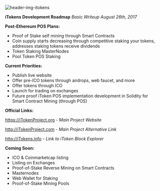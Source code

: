 ![header-img-itokens](https://pasteupload.com/images/2017/08/24/cover-new.jpg)


**iTokens Development Roadmap**
_Basic Writeup August 26th, 2017_

**Post-Ethereum POS Plans:**

- Proof of Stake self mining through Smart Contracts
- Coin supply starts decreasing through competitive staking your tokens, addresses staking tokens receive dividends 
- Token Staking MasterNodes
- Pool Token POS Staking


**Current Priorities:**

- Publish live website
- Offer pre-ICO tokens through airdrops, web faucet, and more
- Offer tokens through ICO
- Launch for trading on exchanges
- Future proof iToken POS implementation development in Solidity for Smart Contract Mining (through POS)

**Official Links:**

https://iTokenProject.org - _Main Project Website_

http://iTokenProject.com - _Main Project Alternative Link_

http://iTokens.info - _Link to iToken Block Explorer_

**Coming Soon:**
- ICO & Coinmarketcap listing
- Listing on Exchanges
- Proof-of-Stake Reverse Mining on Smart Contracts
- Masternodes
- Web Wallet for Staking
- Proof-of-Stake Mining Pools
